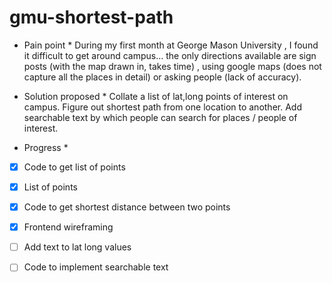 # gmu-shortest-path

* Pain point *
During my first month at George Mason University , I found it difficult to get around campus... the only directions available are sign posts
(with the map drawn in, takes time) , using google maps (does not capture all the places in detail) or asking people (lack of accuracy). 

* Solution proposed *
Collate a list of lat,long points of interest on campus. 
Figure out shortest path from one location to another. 
Add searchable text by which people can search for places / people of interest. 


* Progress * 
- [x] Code to get list of points 
- [x] List of points
- [x] Code to get shortest distance between two points
- [x] Frontend wireframing 
- [ ] Add text to lat long values
- [ ] Code to implement searchable text 




